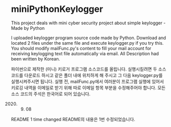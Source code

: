 # miniPythonKeylogger
This project deals with mini cyber security project about simple keylogger - Made by Python

I uploaded keylogger program source code made by Python.
Download and located 2 files under the same file and execute keylogger.py if you try this.
You should modify mailFunc.py's content to fill your mail account for receiving keylogging text file automatically via email.
All Description had been written by Korean.

파이썬으로 제작한 (미니) 키로거 프로그램 소스코드를 올립니다.
실행시킬려면 두 소스코드를 다운로드 하시고 같은 폴더 내에 위치하게 해 주시고 그 다음 keylogger.py를 실행시켜주시면 됩니다.
실행 전, mailFunc.py에서 여러분이 프로그램 실행에 있어서 키로깅 내역을 이메일로 받기 위해 따로 이메일 항목 부분을 수정해주어야 합니다.
모든 소스 코드의 주석은 한국어로 되어 있습니다.


2020. 09. 08

README 1 time changed 
README의 내용은 1번 수정되었습니다.

